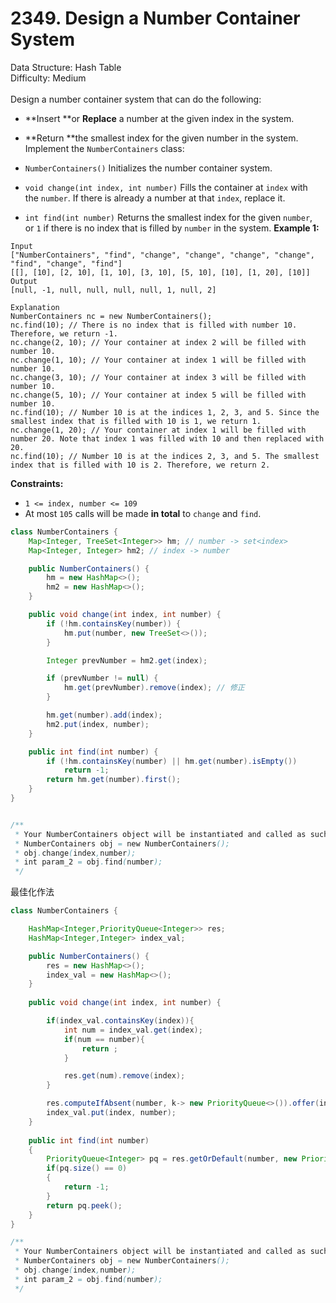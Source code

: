 # 2349. Design a Number Container System  

  Data Structure: Hash Table </br> Difficulty: Medium </br> </br>Design a number container system that can do the following:

- **Insert **or **Replace** a number at the given index in the system.
- **Return **the smallest index for the given number in the system.
Implement the `NumberContainers` class:

- `NumberContainers()` Initializes the number container system.
- `void change(int index, int number)` Fills the container at `index` with the `number`. If there is already a number at that `index`, replace it.
- `int find(int number)` Returns the smallest index for the given `number`, or `1` if there is no index that is filled by `number` in the system.
**Example 1:**

```plain text
Input
["NumberContainers", "find", "change", "change", "change", "change", "find", "change", "find"]
[[], [10], [2, 10], [1, 10], [3, 10], [5, 10], [10], [1, 20], [10]]
Output
[null, -1, null, null, null, null, 1, null, 2]

Explanation
NumberContainers nc = new NumberContainers();
nc.find(10); // There is no index that is filled with number 10. Therefore, we return -1.
nc.change(2, 10); // Your container at index 2 will be filled with number 10.
nc.change(1, 10); // Your container at index 1 will be filled with number 10.
nc.change(3, 10); // Your container at index 3 will be filled with number 10.
nc.change(5, 10); // Your container at index 5 will be filled with number 10.
nc.find(10); // Number 10 is at the indices 1, 2, 3, and 5. Since the smallest index that is filled with 10 is 1, we return 1.
nc.change(1, 20); // Your container at index 1 will be filled with number 20. Note that index 1 was filled with 10 and then replaced with 20.
nc.find(10); // Number 10 is at the indices 2, 3, and 5. The smallest index that is filled with 10 is 2. Therefore, we return 2.

```

**Constraints:**

- `1 <= index, number <= 109`
- At most `105` calls will be made **in total** to `change` and `find`.
```java
class NumberContainers {
    Map<Integer, TreeSet<Integer>> hm; // number -> set<index>
    Map<Integer, Integer> hm2; // index -> number

    public NumberContainers() {
        hm = new HashMap<>();
        hm2 = new HashMap<>();
    }  

    public void change(int index, int number) {
        if (!hm.containsKey(number)) {
            hm.put(number, new TreeSet<>());
        } 

        Integer prevNumber = hm2.get(index);

        if (prevNumber != null) {
            hm.get(prevNumber).remove(index); // 修正
        } 

        hm.get(number).add(index);
        hm2.put(index, number);
    }

    public int find(int number) {
        if (!hm.containsKey(number) || hm.get(number).isEmpty())
            return -1;
        return hm.get(number).first();
    }
}


/**
 * Your NumberContainers object will be instantiated and called as such:
 * NumberContainers obj = new NumberContainers();
 * obj.change(index,number);
 * int param_2 = obj.find(number);
 */
```

最佳化作法

```java
class NumberContainers {

    HashMap<Integer,PriorityQueue<Integer>> res;
    HashMap<Integer,Integer> index_val;

    public NumberContainers() {
        res = new HashMap<>();
        index_val = new HashMap<>();
    }
    
    public void change(int index, int number) {

        if(index_val.containsKey(index)){
            int num = index_val.get(index);
            if(num == number){
                return ;
            }

            res.get(num).remove(index);
        }

        res.computeIfAbsent(number, k-> new PriorityQueue<>()).offer(index);
        index_val.put(index, number);
    }
    
    public int find(int number) 
    {
        PriorityQueue<Integer> pq = res.getOrDefault(number, new PriorityQueue<>());
        if(pq.size() == 0)
        {
            return -1;
        }
        return pq.peek();
    }
}

/**
 * Your NumberContainers object will be instantiated and called as such:
 * NumberContainers obj = new NumberContainers();
 * obj.change(index,number);
 * int param_2 = obj.find(number);
 */
```

